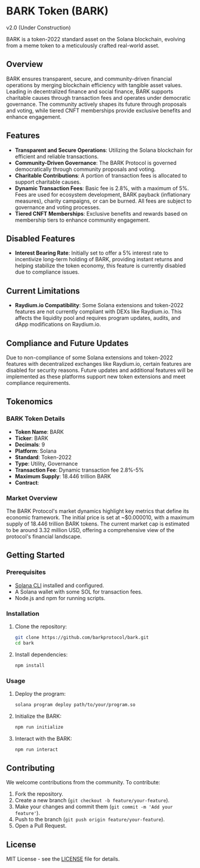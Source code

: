 # BARK Token (BARK)
v2.0 (Under Construction)

BARK is a token-2022 standard asset on the Solana blockchain, evolving from a meme token to a meticulously crafted real-world asset.

## Overview

BARK ensures transparent, secure, and community-driven financial operations by merging blockchain efficiency with tangible asset values. Leading in decentralized finance and social finance, BARK supports charitable causes through transaction fees and operates under democratic governance. The community actively shapes its future through proposals and voting, while tiered CNFT memberships provide exclusive benefits and enhance engagement.

## Features

- **Transparent and Secure Operations**: Utilizing the Solana blockchain for efficient and reliable transactions.
- **Community-Driven Governance**: The BARK Protocol is governed democratically through community proposals and voting.
- **Charitable Contributions**: A portion of transaction fees is allocated to support charitable causes.
- **Dynamic Transaction Fees**: Basic fee is 2.8%, with a maximum of 5%. Fees are used for ecosystem development, BARK payback (inflationary measures), charity campaigns, or can be burned. All fees are subject to governance and voting processes.
- **Tiered CNFT Memberships**: Exclusive benefits and rewards based on membership tiers to enhance community engagement.

## Disabled Features

- **Interest Bearing Rate**: Initially set to offer a 5% interest rate to incentivize long-term holding of BARK, providing instant returns and helping stabilize the token economy, this feature is currently disabled due to compliance issues.

## Current Limitations

- **Raydium.io Compatibility**: Some Solana extensions and token-2022 features are not currently compliant with DEXs like Raydium.io. This affects the liquidity pool and requires program updates, audits, and dApp modifications on Raydium.io.

## Compliance and Future Updates

Due to non-compliance of some Solana extensions and token-2022 features with decentralized exchanges like Raydium.io, certain features are disabled for security reasons. Future updates and additional features will be implemented as these platforms support new token extensions and meet compliance requirements.

## Tokenomics

### BARK Token Details

- **Token Name**: BARK
- **Ticker**: BARK
- **Decimals**: 9
- **Platform**: Solana
- **Standard**: Token-2022
- **Type**: Utility, Governance
- **Transaction Fee**: Dynamic transaction fee 2.8%-5%
- **Maximum Supply**: 18.446 trillion BARK 
- **Contract**:

### Market Overview

The BARK Protocol's market dynamics highlight key metrics that define its economic framework. The initial price is set at ~$0.000010, with a maximum supply of 18.446 trillion BARK tokens. The current market cap is estimated to be around 3.32 million USD, offering a comprehensive view of the protocol's financial landscape.

## Getting Started

### Prerequisites

- [Solana CLI](https://docs.solana.com/cli/install-solana-cli-tools) installed and configured.
- A Solana wallet with some SOL for transaction fees.
- Node.js and npm for running scripts.

### Installation

1. Clone the repository:

    ```bash
    git clone https://github.com/barkprotocol/bark.git
    cd bark
    ```

2. Install dependencies:

    ```bash
    npm install
    ```

### Usage

1. Deploy the program:

    ```bash
    solana program deploy path/to/your/program.so
    ```

2. Initialize the BARK:

    ```bash
    npm run initialize
    ```

3. Interact with the BARK:

    ```bash
    npm run interact
    ```

## Contributing

We welcome contributions from the community. To contribute:

1. Fork the repository.
2. Create a new branch (`git checkout -b feature/your-feature`).
3. Make your changes and commit them (`git commit -m 'Add your feature'`).
4. Push to the branch (`git push origin feature/your-feature`).
5. Open a Pull Request.

## License

MIT License - see the [LICENSE](LICENSE) file for details.
